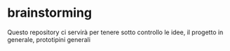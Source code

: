 brainstorming
=============
Questo repository ci servirà per tenere sotto controllo le idee, il progetto in generale, prototipini generali
